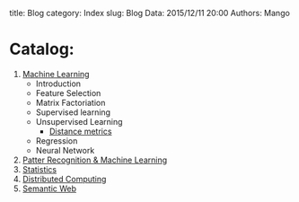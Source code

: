 title: Blog
category: Index
slug: Blog
Data: 2015/12/11 20:00
Authors: Mango


# Catalog: 

1. [Machine Learning](https://en.wikipedia.org/wiki/Machine_learning)
	* Introduction
	* Feature Selection
	* Matrix Factoriation
	* Supervised learning
	* Unsupervised Learning
		* [Distance metrics](/distance_metics.html)
	* Regression
	* Neural Network
2. [Patter Recognition & Machine Learning](http://research.microsoft.com/en-us/um/people/cmbishop/prml/)
3. [Statistics](https://en.wikipedia.org/wiki/Statistics)
4. [Distributed Computing](https://en.wikipedia.org/wiki/Distributed_computing)
5. [Semantic Web](https://en.wikipedia.org/wiki/Semantic_Web)